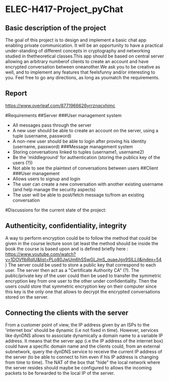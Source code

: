 

# ELEC-H417-Project_pyChat
## Basic description of the project
The goal of this project is to design and implement a basic chat app 
enabling private communication. It will be an opportunity to have a 
practical under-standing of different concepts in cryptography and 
networking studied in thetheoretical classes.This app should be based on
central server allowing an arbitrary numberof clients to create an account
and have encrypted conversation between oneanother.We ask you to be
creative as well, and to implement any features that feelsfunny and/or 
interesting to you. Feel free to go any directions, as long as youmatch 
the requirements.
## Report
https://www.overleaf.com/8771966626yrrznqcxhjmc

#Requirements 
##Server 
###User management system
- All messages pass through the server
- A new user should be able to create an account on the server, using a tuple (username, password)
- A non-new user should be able to login after proving his identity (username, password)
###Message management system
- Storing conversations linked to tuples (username1, username2)
- Be the 'middleground' for authentication (storing the publics key of the users (?))
- Not able to see the plaintext of conversations between users
##Client
###User management
- Allows users to signup and login
- The user can create a new conversation with another existing username (and help manage the security aspects)
- The user will be able to post/fetch message to/from an existing conversation

#Discussions for the current state of the project:
## Authenticity, confidentiality, integrity
A way to perform encryption could be to follow the method that could be given in the course lecture soon (at least the
method should be inside the book the course is based upon and is defined briefly here : 
https://www.youtube.com/watch?v=1DOVflbRqIU&list=PLo80JwUm6hSSwGLJmS_quaeJgx9SILLiI&index=54 )
The server could be used to store a public key that correspond to each user. The server then act as a "Certificate 
Authority CA" (?). The public/private key of the user could then be used to transfer the symmetric encryption key from 
one user to the other under confidentiality. Then the users could store that symmetric encryption key on their computer 
since this key is the only one that allows to decrypt the encrypted conversations stored on the server. 

## Connecting the clients with the server 
From a customer point of view, the IP address given by an ISPs to the 'internet box' should be dynamic (i.e not fixed in 
time). However, services like dynDNS allows to associate dynamically a domain name to a variable IP address. It means
that the server app (i.e the IP address of the internet box) could have a specific domain name and the clients could, 
from an external subnetwork, query the dynDNS service to receive the current IP address of the server (to be able 
to connect to him even if his IP address is changing from time to time). 
The NAT of the box that "hide" the local network where the server resides should maybe be configured to allows the 
incoming packets to be forwarded to the local IP of the server.

